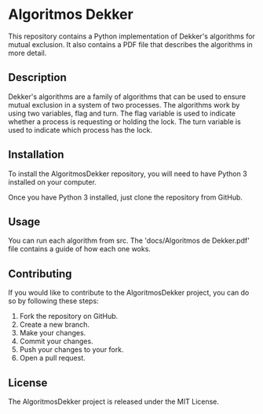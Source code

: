 # Algoritmos Dekker
This repository contains a Python implementation of Dekker's algorithms for mutual exclusion. It also contains a PDF file that describes the algorithms in more detail.

## Description
Dekker's algorithms are a family of algorithms that can be used to ensure mutual exclusion in a system of two processes. The algorithms work by using two variables, flag and turn. The flag variable is used to indicate whether a process is requesting or holding the lock. The turn variable is used to indicate which process has the lock.

## Installation
To install the AlgoritmosDekker repository, you will need to have Python 3 installed on your computer.

Once you have Python 3 installed, just clone the repository from GitHub.

## Usage
You can run each algorithm from src. The 'docs/Algoritmos de Dekker.pdf' file contains a guide of how each one woks.

## Contributing
If you would like to contribute to the AlgoritmosDekker project, you can do so by following these steps:

1. Fork the repository on GitHub.
2. Create a new branch.
3. Make your changes.
4. Commit your changes.
5. Push your changes to your fork.
5. Open a pull request.
## License
The AlgoritmosDekker project is released under the MIT License.
